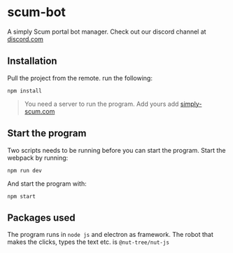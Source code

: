 # scum-bot
A simply Scum portal bot manager.
Check out our discord channel at [discord.com](https://discord.com/invite/ky3FkfbzSr)

## Installation
Pull the project from the remote. run the following:

```console
npm install
```

> You need a server to run the program. Add yours add [simply-scum.com](https://simply-scum.com)

## Start the program
Two scripts needs to be running before you can start the program. Start the webpack by running:
```console
npm run dev
```

And start the program with:
```console
npm start
```

## Packages used

The program runs in `node js` and electron as framework. The robot that makes the clicks, types the text etc. is `@nut-tree/nut-js`